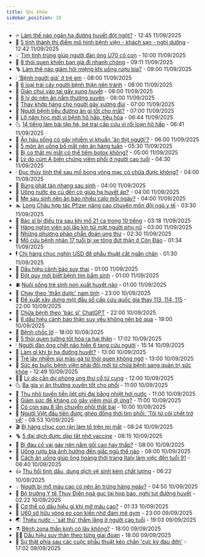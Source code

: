 ```yaml
---
title: Sức khỏe
sidebar_position: 10
---
```


<!-- vnexpress-suc-khoe:START -->
- 🔥 [Làm thế nào ngăn hạ đường huyết đột ngột?](https://vnexpress.net/lam-the-nao-ngan-ha-duong-huyet-dot-ngot-4937417.html) - 12:45 11/09/2025
- 🥰 [5 tỉnh thành thí điểm mô hình bệnh viện - khách sạn - nghỉ dưỡng](https://vnexpress.net/5-tinh-thanh-thi-diem-mo-hinh-benh-vien-khach-san-nghi-duong-4937897.html) - 12:42 11/09/2025
- 💡 [Tìm tinh trùng giúp người đàn ông U70 có con](https://vnexpress.net/tim-tinh-trung-giup-nguoi-dan-ong-u70-co-con-4937830.html) - 10:00 11/09/2025
- 🤗 [8 thói quen khiến bạn già đi nhanh chóng](https://vnexpress.net/8-thoi-quen-khien-ban-gia-di-nhanh-chong-4937279.html) - 09:11 11/09/2025
- 🪜 [Làm thế nào giảm hôi miệng khi uống rượu bia?](https://vnexpress.net/lam-the-nao-giam-hoi-mieng-khi-uong-ruou-bia-4937810.html) - 09:00 11/09/2025
- 🕯 [&#39;Bệnh người già&#39; ở trẻ em](https://vnexpress.net/benh-nguoi-gia-o-tre-em-4937877.html) - 08:00 11/09/2025
- 🤭 [6 loại trái cây người bệnh thận nên tránh](https://vnexpress.net/6-loai-trai-cay-nguoi-benh-than-nen-tranh-4937876.html) - 08:00 11/09/2025
- 👀 [Gián chui vào tai gây xung huyết](https://vnexpress.net/gian-chui-vao-tai-gay-xung-huyet-4937844.html) - 08:00 11/09/2025
- 🌋 [8 lý do nên ăn nấm thường xuyên](https://vnexpress.net/8-ly-do-nen-an-nam-thuong-xuyen-4937724.html) - 08:00 11/09/2025
- 🫶 [Thay khớp háng cho người gãy xương đùi](https://vnexpress.net/thay-khop-hang-cho-nguoi-gay-xuong-dui-4937805.html) - 07:00 11/09/2025
- 🦆 [Người bệnh tiểu đường ăn gì tốt cho mắt?](https://vnexpress.net/nguoi-benh-tieu-duong-an-gi-tot-cho-mat-4937768.html) - 07:00 11/09/2025
- 🚀 [Lỡ năm học mới vì bệnh hô hấp, tiêu hóa](https://vnexpress.net/lo-nam-hoc-moi-vi-benh-ho-hap-tieu-hoa-4937601.html) - 06:44 11/09/2025
- 🌜 [14 tiếng làm bài tập hè, bé trai cấp cứu vì rối loạn hô hấp](https://vnexpress.net/14-tieng-lam-bai-tap-he-be-trai-cap-cuu-vi-roi-loan-ho-hap-4937783.html) - 06:41 11/09/2025
- 🧰 [Ăn hàu sống có gây nhiễm vi khuẩn &#39;ăn thịt người&#39;?](https://vnexpress.net/an-hau-song-co-gay-nhiem-vi-khuan-an-thit-nguoi-4937240.html) - 06:00 11/09/2025
- 💫 [5 món ăn uống bổ mắt nên ăn hàng tuần](https://vnexpress.net/5-mon-an-uong-bo-mat-nen-an-hang-tuan-4937765.html) - 05:30 11/09/2025
- 🌝 [Bị co thắt mi mắt có thể tiêm botox không?](https://vnexpress.net/bi-co-that-mi-mat-co-the-tiem-botox-khong-4937789.html) - 05:00 11/09/2025
- 🗽 [Lý do cúm A biến chứng viêm phổi ở người cao tuổi](https://vnexpress.net/ly-do-cum-a-bien-chung-viem-phoi-o-nguoi-cao-tuoi-4937798.html) - 04:30 11/09/2025
- 🕯 [Đục thủy tinh thể sau mổ bong võng mạc có chữa được không?](https://vnexpress.net/duc-thuy-tinh-the-sau-mo-bong-vong-mac-co-chua-duoc-khong-4937775.html) - 04:00 11/09/2025
- 🦅 [Bùng phát tàn nhang sau sinh](https://vnexpress.net/bung-phat-tan-nhang-sau-sinh-4937772.html) - 04:00 11/09/2025
- 🦆 [Uống nước ép củ dền có giúp hạ huyết áp?](https://vnexpress.net/uong-nuoc-ep-cu-den-co-giup-ha-huyet-ap-4937743.html) - 04:00 11/09/2025
- 🎊 [Mẹ sau sinh nên ăn bao nhiêu calo mỗi ngày?](https://vnexpress.net/me-sau-sinh-nen-an-bao-nhieu-calo-moi-ngay-4937735.html) - 04:00 11/09/2025
- 🏊 [Long Châu hợp tác Pfizer nâng cao chuyên môn đội ngũ y tế](https://vnexpress.net/long-chau-hop-tac-pfizer-nang-cao-chuyen-mon-doi-ngu-y-te-4937759.html) - 03:30 11/09/2025
- 📝 [Bác sĩ bị điều tra sau khi mổ 21 ca trong 10 tiếng](https://vnexpress.net/bac-si-bi-dieu-tra-sau-khi-mo-21-ca-trong-10-tieng-4937678.html) - 03:18 11/09/2025
- 💯 [Hàng nghìn viên sỏi lấp kín túi mật người phụ nữ](https://vnexpress.net/hang-nghin-vien-soi-lap-kin-tui-mat-nguoi-phu-nu-4937666.html) - 03:00 11/09/2025
- 🌊 [Những phương pháp chẩn đoán ung thư](https://vnexpress.net/nhung-phuong-phap-chan-doan-ung-thu-4937675.html) - 02:30 11/09/2025
- 🚀 [Mổ cứu bệnh nhân 17 tuổi bị xe tông đứt thận ở Côn Đảo](https://vnexpress.net/mo-cuu-benh-nhan-17-tuoi-bi-xe-tong-dut-than-o-con-dao-4937406.html) - 01:34 11/09/2025
- 🕴 [Chi hàng chục nghìn USD để phẫu thuật cắt ngắn chân](https://vnexpress.net/chi-hang-chuc-nghin-usd-de-phau-thuat-cat-ngan-chan-4937378.html) - 01:30 11/09/2025
- 🗽 [Dấu hiệu cảnh báo suy thai](https://vnexpress.net/dau-hieu-canh-bao-suy-thai-4937655.html) - 01:00 11/09/2025
- 🎡 [Đột quỵ mới biết bệnh tim bẩm sinh](https://vnexpress.net/dot-quy-moi-biet-benh-tim-bam-sinh-4937652.html) - 01:00 11/09/2025
- ⛽️ [Nuôi sống trẻ sinh non xuất huyết não](https://vnexpress.net/nuoi-song-tre-sinh-non-xuat-huyet-nao-4937650.html) - 01:00 11/09/2025
- 🦆 [Chạy theo &#39;thần dược&#39; nam tính](https://vnexpress.net/chay-theo-than-duoc-nam-tinh-4936812.html) - 23:00 10/09/2025
- 🤩 [Đề xuất xây dựng một đầu số cấp cứu quốc gia thay 113, 114, 115](https://vnexpress.net/de-xuat-xay-dung-mot-dau-so-cap-cuu-quoc-gia-thay-113-114-115-4937616.html) - 22:00 10/09/2025
- 🦒 [Chữa bệnh theo &#39;bác sĩ&#39; ChatGPT](https://vnexpress.net/chua-benh-theo-bac-si-chatgpt-4936287.html) - 22:00 10/09/2025
- 💫 [6 dấu hiệu cảnh báo thận suy yếu không nên bỏ qua](https://vnexpress.net/6-dau-hieu-canh-bao-than-suy-yeu-khong-nen-bo-qua-4936634.html) - 19:00 10/09/2025
- 🐘 [Bệnh chốc lở](https://vnexpress.net/suc-khoe/cam-nang/benh-choc-lo-367) - 18:00 10/09/2025
- 🚀 [5 thói quen tưởng tốt hóa ra hại thận](https://vnexpress.net/5-thoi-quen-tuong-tot-hoa-ra-hai-than-4936695.html) - 17:02 10/09/2025
- 🕯 [Người đàn ông chết não hiến 6 tạng cứu người](https://vnexpress.net/nguoi-dan-ong-chet-nao-hien-6-tang-cuu-nguoi-4937609.html) - 15:14 10/09/2025
- 🦏 [Làm gì khi bị hạ đường huyết?](https://vnexpress.net/lam-gi-khi-bi-ha-duong-huyet-4937514.html) - 13:00 10/09/2025
- 🦄 [Trẻ lây nhiễm sùi mào gà từ thói quen không ngờ](https://vnexpress.net/tre-lay-nhiem-sui-mao-ga-tu-thoi-quen-khong-ngo-4937521.html) - 13:00 10/09/2025
- 🦒 [Sức ép buộc bệnh viện phải đổi mới từ chữa bệnh sang quản trị sức khỏe](https://vnexpress.net/suc-ep-buoc-benh-vien-phai-doi-moi-tu-chua-benh-sang-quan-tri-suc-khoe-4937409.html) - 12:49 10/09/2025
- 👨‍🏫 [Lý do cần dự phòng ung thư cổ tử cung](https://vnexpress.net/ly-do-can-du-phong-ung-thu-co-tu-cung-4937560.html) - 12:00 10/09/2025
- 🌜 [Ba gia vị ăn thường xuyên tốt cho phổi](https://vnexpress.net/ba-gia-vi-an-thuong-xuyen-tot-cho-phoi-4937458.html) - 11:00 10/09/2025
- 🚀 [Thu nhỏ tuyến tiền liệt phì đại bằng nhiệt hơi nước](https://vnexpress.net/thu-nho-tuyen-tien-liet-phi-dai-bang-nhiet-hoi-nuoc-4937441.html) - 11:00 10/09/2025
- 💃 [Giảm sức đề kháng có gây viêm mũi dị ứng?](https://vnexpress.net/giam-suc-de-khang-co-gay-viem-mui-di-ung-4937436.html) - 11:00 10/09/2025
- 💯 [Có con sau 8 lần chuyển phôi thất bại](https://vnexpress.net/co-con-sau-8-lan-chuyen-phoi-that-bai-4937457.html) - 10:00 10/09/2025
- 🤔 [Người Việt đầu tiên được ghép đồng thời tim phổi: &#39;Tôi từ cõi chết trở về&#39;](https://vnexpress.net/nguoi-viet-dau-tien-duoc-ghep-dong-thoi-tim-phoi-toi-tu-coi-chet-tro-ve-4937385.html) - 08:53 10/09/2025
- 🎬 [Bị hàng chục con rận làm tổ trên mi mắt](https://vnexpress.net/bi-hang-chuc-con-ran-lam-to-tren-mi-mat-4937381.html) - 08:24 10/09/2025
- 🪜 [5 đại dịch được dập tắt nhờ vaccine](https://vnexpress.net/5-dai-dich-duoc-dap-tat-nho-vaccine-4937473.html) - 08:15 10/09/2025
- 🦣 [Bị đau cổ vai gáy nên nằm gối cao hay thấp?](https://vnexpress.net/bi-dau-co-vai-gay-nen-nam-goi-cao-hay-thap-4937426.html) - 08:00 10/09/2025
- 🧐 [Uống rượu bia ảnh hưởng đến giấc ngủ thế nào](https://vnexpress.net/uong-ruou-bia-anh-huong-den-giac-ngu-the-nao-4937355.html) - 08:00 10/09/2025
- 🤡 [Cách ăn uống giúp ông hoàng thời trang Italy làm việc đến tuổi 91](https://vnexpress.net/cach-an-uong-giup-ong-hoang-thoi-trang-italy-lam-viec-den-tuoi-91-4937300.html) - 06:40 10/09/2025
- 👍 [Thu hồi tinh dầu, dung dịch vệ sinh kém chất lượng](https://vnexpress.net/thu-hoi-tinh-dau-dung-dich-ve-sinh-kem-chat-luong-4937363.html) - 06:22 10/09/2025
- 💡 [Người bị mỡ máu cao có nên ăn trứng hàng ngày?](https://vnexpress.net/nguoi-bi-mo-mau-cao-co-nen-an-trung-hang-ngay-4936975.html) - 04:50 10/09/2025
- 💯 [Bộ trưởng Y tế Thụy Điển ngã gục tại họp báo, nghi tụt đường huyết](https://vnexpress.net/bo-truong-y-te-thuy-dien-nga-guc-tai-hop-bao-nghi-tut-duong-huyet-4937269.html) - 02:22 10/09/2025
- 🧠 [Cơ thể có dấu hiệu gì khi mỡ máu cao?](https://vnexpress.net/co-the-co-dau-hieu-gi-khi-mo-mau-cao-4936862.html) - 01:33 10/09/2025
- 🎡 [U60 sở hữu vòng eo con kiến nhờ đam mê gym](https://vnexpress.net/u60-so-huu-vong-eo-con-kien-nho-dam-me-gym-4935068.html) - 23:00 09/09/2025
- 🌏 [Thiếu nước - &#39;sát thủ&#39; thầm lặng ở người cao tuổi](https://vnexpress.net/thieu-nuoc-sat-thu-tham-lang-o-nguoi-cao-tuoi-4936187.html) - 19:03 09/09/2025
- ⚗️ [Bệnh zona thần kinh có lây không​?](https://vnexpress.net/benh-zona-than-kinh-co-lay-khong-4937070.html) - 18:00 09/09/2025
- 👨‍🏫 [Dấu hiệu suy thận theo từng giai đoạn](https://vnexpress.net/dau-hieu-suy-than-theo-tung-giai-doan-4936545.html) - 18:00 09/09/2025
- 🤖 [Sự thật phía sau các cuộc phẫu thuật kéo chân &#39;cực kỳ đau đớn&#39;](https://vnexpress.net/su-that-phia-sau-cac-cuoc-phau-thuat-keo-chan-cuc-ky-dau-don-4936673.html) - 17:02 09/09/2025<!-- vnexpress-suc-khoe:END -->
